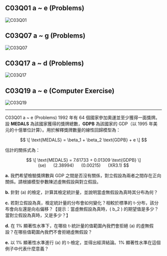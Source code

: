 ## C03Q01 a ~ e (Problems)
![C03Q01](https://github.com/user-attachments/assets/896f4ae6-674b-4d9d-a352-9d41415d4766)

## C03Q07 a ~ g (Problems)
![C03Q07](https://github.com/user-attachments/assets/731a1b2b-441c-4c7e-aeeb-f2420f056dd3)

## C03Q17 a ~ d (Problems)
![C03Q17](https://github.com/user-attachments/assets/c8b47113-c1eb-443c-a3e5-7965a106d4dd)

## C03Q19 a ~ e (Computer Exercise)
![C03Q19](https://github.com/user-attachments/assets/a17051f0-deba-45f8-8753-9d6d255ae49b)

---
C03Q01 a ~ e (Problems)
1992 年有 64 個國家參加奧運並至少獲得一面獎牌。設 **MEDALS** 為該國家獲得的獎牌總數，**GDPB** 為該國家的 GDP（以 1995 年美元的十億單位計算）。用於解釋獎牌數量的線性回歸模型為：

$$
\[ \text{MEDALS} = \beta_1 + \beta_2 \text{GDPB} + e \]
$$

估計的關係式為：

$$
\[ \text{MEDALS} = 7.61733 + 0.01309 \text{GDPB} \]
(se)      (2.38994)      (0.00215)      (XR3.1)
$$

**a.** 我們希望檢驗獎牌數與 GDP 之間是否沒有關係，對立假設為兩者之間存在正向關係。請根據模型參數陳述虛無假設與對立假設。

**b.** 針對 (a) 的檢定，計算其檢定統計量，並說明當虛無假設為真時其分布為何？

**c.** 若對立假設為真，檢定統計量的分布會如何變化？相較於標準的 t-分布，該分布會向左還是向右偏移？【提示：當虛無假設為真時，\( b_2 \) 的期望值是多少？當對立假設為真時，又是多少？】

**d.** 在 1% 顯著性水準下，在哪些 t-統計量的值範圍內我們會拒絕 (a) 的虛無假設？在哪些值範圍內我們不會拒絕虛無假設？

**e.** 以 1% 顯著性水準進行 (a) 的 t-檢定，並得出經濟結論。1% 顯著性水準在這個例子中代表什麼意義？
